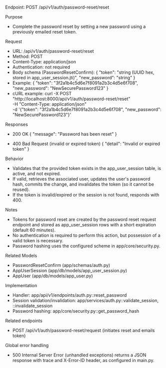 Endpoint: POST /api/v1/auth/password-reset/reset

Purpose
- Complete the password reset by setting a new password using a previously emailed reset token.

Request
- URL: /api/v1/auth/password-reset/reset
- Method: POST
- Content-Type: application/json
- Authentication: not required
- Body schema (PasswordResetConfirm):
  {
    "token": "string (UUID hex, stored in app_user_session.jti)",
    "new_password": "string"
  }
- Example:
  {
    "token": "3f2a1b4c5d6e7f8091a2b3c4d5e6f708",
    "new_password": "NewSecurePassword123"
  }
- cURL example:
  curl -X POST "http://localhost:8000/api/v1/auth/password-reset/reset" \
       -H "Content-Type: application/json" \
       -d '{"token": "3f2a1b4c5d6e7f8091a2b3c4d5e6f708", "new_password": "NewSecurePassword123"}'

Responses
- 200 OK
  {
    "message": "Password has been reset"
  }

- 400 Bad Request (invalid or expired token)
  {
    "detail": "Invalid or expired token"
  }

Behavior
- Validates that the provided token exists in the app_user_session table, is active, and not expired.
- If valid, retrieves the associated user, updates the user's password hash, commits the change, and invalidates the token (so it cannot be reused).
- If the token is invalid/expired or the session is not found, responds with 400.

Notes
- Tokens for password reset are created by the password reset request endpoint and stored as app_user_session rows with a short expiration (default 60 minutes).
- No authentication is required to perform this action, but possession of a valid token is necessary.
- Password hashing uses the configured scheme in app/core/security.py.

Related Models
- PasswordResetConfirm (app/schemas/auth.py)
- AppUserSession (app/db/models/app_user_session.py)
- AppUser (app/db/models/app_user.py)

Implementation
- Handler: app/api/v1/endpoints/auth.py::reset_password
- Session validation/invalidation: app/services/auth.py::validate_session, ::invalidate_session
- Password hashing: app/core/security.py::get_password_hash

Related endpoints
- POST /api/v1/auth/password-reset/request (initiates reset and emails token)

Global error handling
- 500 Internal Server Error (unhandled exceptions) returns a JSON response with trace and X-Error-ID header, as configured in main.py.
